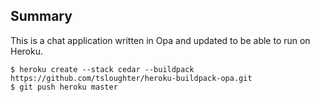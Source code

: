 Summary
-------

This is a chat application written in Opa and updated to be able to run on Heroku.

```shell
$ heroku create --stack cedar --buildpack https://github.com/tsloughter/heroku-buildpack-opa.git
$ git push heroku master
```
